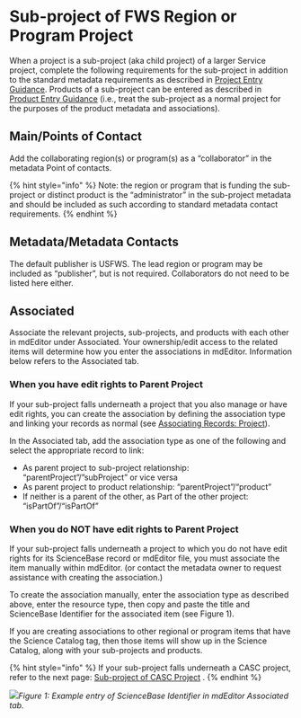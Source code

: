 # Sub-project of FWS Region or Program Project

When a project is a sub-project \(aka child project\) of a larger Service project, complete the following requirements for the sub-project in addition to the standard metadata requirements as described in [Project Entry Guidance](../../project-entry-guidance/). Products of a sub-project can be entered as described in [Product Entry Guidance](../../product-entry-guidance/) \(i.e., treat the sub-project as a normal project for the purposes of the product metadata and associations\).

## Main/Points of Contact

Add the collaborating region\(s\) or program\(s\) as a “collaborator” in the metadata Point of contacts.

{% hint style="info" %}
Note: the region or program that is funding the sub-project or distinct product is the “administrator” in the sub-project metadata and should be included as such according to standard metadata contact requirements.
{% endhint %}

## Metadata/Metadata Contacts

The default publisher is USFWS.  The lead region or program may be included as “publisher”, but is not required.  Collaborators do not need to be listed here either.

## Associated

Associate the relevant projects, sub-projects, and products with each other in mdEditor under Associated. Your ownership/edit access to the related items will determine how you enter the associations in mdEditor. Information below refers to the Associated tab.

### When you have edit rights to Parent Project

If your sub-project falls underneath a project that you also manage or have edit rights, you can create the association by defining the association type and linking your records as normal \(see [Associating Records: Project](../../project-entry-guidance/associating-records.md)\).

In the Associated tab, add the association type as one of the following and select the appropriate record to link:

* As parent project to sub-project relationship: “parentProject”/”subProject” or vice versa
* As parent project to product relationship: “parentProject”/“product”
* If neither is a parent of the other, as Part of the other project: “isPartOf”/“isPartOf”

### When you do NOT have edit rights to Parent Project

If your sub-project falls underneath a project to which you do not have edit rights for its ScienceBase record or mdEditor file, you must associate the item manually within mdEditor. \(or contact the metadata owner to request assistance with creating the association.\)

To create the association manually, enter the association type as described above, enter the resource type, then copy and paste the title and ScienceBase Identifier for the associated item \(see Figure 1\).

If you are creating associations to other regional or program items that have the Science Catalog tag, then those items will show up in the Science Catalog, along with your sub-projects and products.

{% hint style="info" %}
If your sub-project falls underneath a CASC project, refer to the next page: [Sub-project of CASC Project](of-casc-project.md) .
{% endhint %}

![](https://lh6.googleusercontent.com/QmZ7tg3tPDdE7mHKKMQtSF3gb85n89q7r5QckLwhgM8R7wz5cQECif1kJtm6TwkWUDnk7Zvs8Z3ykTYoZXedqDYUEePpzzvAhxfHi5lJr0kuMeUlxzvy68DWzyc-H2S-0vlde2WV)_Figure 1: Example entry of ScienceBase Identifier in mdEditor Associated tab._

